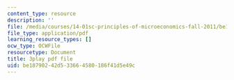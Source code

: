 ```yaml
---
content_type: resource
description: ''
file: /media/courses/14-01sc-principles-of-microeconomics-fall-2011/be18790242d533664580186f41d5e49c_DZHguXpwuXU.pdf
file_type: application/pdf
learning_resource_types: []
ocw_type: OCWFile
resourcetype: Document
title: 3play pdf file
uid: be187902-42d5-3366-4580-186f41d5e49c
---
```

